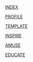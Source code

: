 <p><a href="Caden-Bonnell.github.io/bacs200/index.html">INDEX</a></p>

<p><a href="Caden-Bonnell.github.io/bacs200/profile.html">PROFILE</a></p>

<p><a href="Caden-Bonnell.github.io/bacs200/template.html">TEMPLATE</a></p>

<p><a href="Caden-Bonnell.github.io/bacs200/inspire.html">INSPIRE</a></p>

<p><a href="Caden-Bonnell.github.io/bacs200/amuse.html">AMUSE</a></p>

<p><a href="Caden-Bonnell.github.io/bacs200/educate.html">EDUCATE</a></p>
